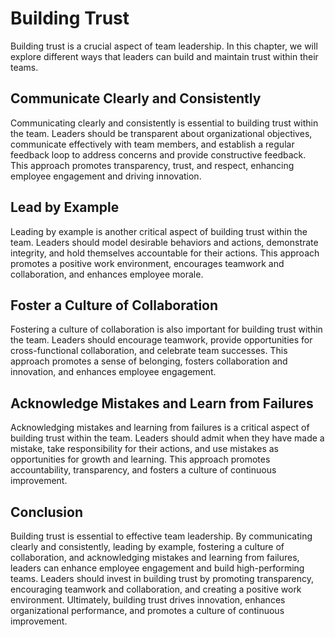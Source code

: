 # Building Trust

Building trust is a crucial aspect of team leadership. In this chapter, we will explore different ways that leaders can build and maintain trust within their teams.

## Communicate Clearly and Consistently

Communicating clearly and consistently is essential to building trust within the team. Leaders should be transparent about organizational objectives, communicate effectively with team members, and establish a regular feedback loop to address concerns and provide constructive feedback. This approach promotes transparency, trust, and respect, enhancing employee engagement and driving innovation.

## Lead by Example

Leading by example is another critical aspect of building trust within the team. Leaders should model desirable behaviors and actions, demonstrate integrity, and hold themselves accountable for their actions. This approach promotes a positive work environment, encourages teamwork and collaboration, and enhances employee morale.

## Foster a Culture of Collaboration

Fostering a culture of collaboration is also important for building trust within the team. Leaders should encourage teamwork, provide opportunities for cross-functional collaboration, and celebrate team successes. This approach promotes a sense of belonging, fosters collaboration and innovation, and enhances employee engagement.

## Acknowledge Mistakes and Learn from Failures

Acknowledging mistakes and learning from failures is a critical aspect of building trust within the team. Leaders should admit when they have made a mistake, take responsibility for their actions, and use mistakes as opportunities for growth and learning. This approach promotes accountability, transparency, and fosters a culture of continuous improvement.

## Conclusion

Building trust is essential to effective team leadership. By communicating clearly and consistently, leading by example, fostering a culture of collaboration, and acknowledging mistakes and learning from failures, leaders can enhance employee engagement and build high-performing teams. Leaders should invest in building trust by promoting transparency, encouraging teamwork and collaboration, and creating a positive work environment. Ultimately, building trust drives innovation, enhances organizational performance, and promotes a culture of continuous improvement.

